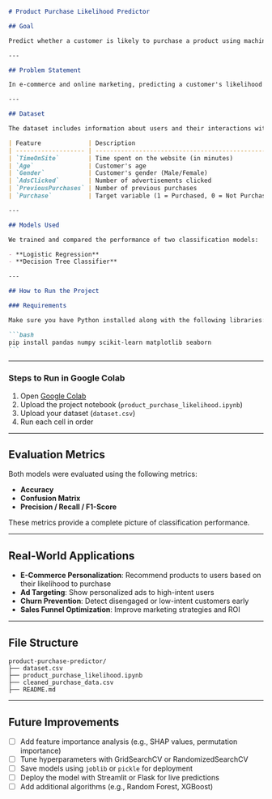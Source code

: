 ````markdown
# Product Purchase Likelihood Predictor

## Goal

Predict whether a customer is likely to purchase a product using machine learning models. This is a **binary classification** task based on behavioral and demographic customer data.

---

## Problem Statement

In e-commerce and online marketing, predicting a customer's likelihood to purchase can significantly enhance targeting strategies and conversion rates. By analyzing user interaction data, we aim to build predictive models to identify high-intent buyers and personalize their experience.

---

## Dataset

The dataset includes information about users and their interactions with a product page.

| Feature             | Description                                        |
| ------------------- | -------------------------------------------------- |
| `TimeOnSite`        | Time spent on the website (in minutes)             |
| `Age`               | Customer's age                                     |
| `Gender`            | Customer's gender (Male/Female)                    |
| `AdsClicked`        | Number of advertisements clicked                   |
| `PreviousPurchases` | Number of previous purchases                       |
| `Purchase`          | Target variable (1 = Purchased, 0 = Not Purchased) |

---

## Models Used

We trained and compared the performance of two classification models:

- **Logistic Regression**
- **Decision Tree Classifier**

---

## How to Run the Project

### Requirements

Make sure you have Python installed along with the following libraries:

```bash
pip install pandas numpy scikit-learn matplotlib seaborn
```
````

---

### Steps to Run in Google Colab

1. Open [Google Colab](https://colab.research.google.com/)
2. Upload the project notebook (`product_purchase_likelihood.ipynb`)
3. Upload your dataset (`dataset.csv`)
4. Run each cell in order

---

## Evaluation Metrics

Both models were evaluated using the following metrics:

- **Accuracy**
- **Confusion Matrix**
- **Precision / Recall / F1-Score**

These metrics provide a complete picture of classification performance.

---

## Real-World Applications

- **E-Commerce Personalization**: Recommend products to users based on their likelihood to purchase
- **Ad Targeting**: Show personalized ads to high-intent users
- **Churn Prevention**: Detect disengaged or low-intent customers early
- **Sales Funnel Optimization**: Improve marketing strategies and ROI

---

## File Structure

```
product-purchase-predictor/
├── dataset.csv
├── product_purchase_likelihood.ipynb
├── cleaned_purchase_data.csv
├── README.md
```

---

## Future Improvements

- [ ] Add feature importance analysis (e.g., SHAP values, permutation importance)
- [ ] Tune hyperparameters with GridSearchCV or RandomizedSearchCV
- [ ] Save models using `joblib` or `pickle` for deployment
- [ ] Deploy the model with Streamlit or Flask for live predictions
- [ ] Add additional algorithms (e.g., Random Forest, XGBoost)

```

```
